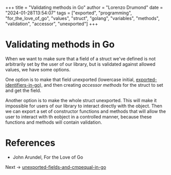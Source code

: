 +++
title = "Validating methods in Go"
author = "Lorenzo Drumond"
date = "2024-01-28T13:54:07"
tags = ["exported",  "programming",  "for_the_love_of_go",  "values",  "struct",  "golang",  "variables",  "methods",  "validation",  "accessor",  "unexported"]
+++


# Validating methods in Go
When we want to make sure that a field of a struct we've defined is not arbitrarily set by the user of our library, but is validated against allowed values, we have some options.

One option is to make that field unexported (lowercase initial, [exported-identifiers-in-go](/wiki/exported-identifiers-in-go/)), and then creating _accessor methods_ for the struct to set and get the field.

Another option is to make the whole struct unexported. This will make it impossible for users of our library to interact directly with the object. Then we can export a set of constructor functions and methods that will allow the user to interact with th eobject in a controlled manner, because these functions and methods will contain validation.

# References
- John Arundel, For the Love of Go

Next -> [unexported-fields-and-cmpequal-in-go](/wiki/unexported-fields-and-cmpequal-in-go/)
